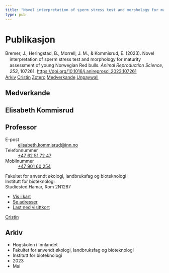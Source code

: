 ```yaml
---
title: "Novel interpretation of sperm stress test and morphology for maturity assessment of young Norwegian Red bulls"
type: pub
---
```

<h1>Publikasjon</h1>
<article id="csl-bib-container-H5F4BSCC" class="csl-bib-container">
  <div class="csl-bib-body" style="line-height: 1.35; padding-left: 1em; text-indent:-1em;">
  <div class="csl-entry">Bremer, J., Heringstad, B., Morrell, J. M., &amp; Kommisrud, E. (2023). Novel interpretation of sperm stress test and morphology for maturity assessment of young Norwegian Red bulls. <i>Animal Reproduction Science</i>, <i>253</i>, 107261. <a href="https://doi.org/10.1016/j.anireprosci.2023.107261">https://doi.org/10.1016/j.anireprosci.2023.107261</a></div>
</div>
  <div class="csl-bib-buttons">
    <a href="#taxonomy-article-H5F4BSCC" class="csl-bib-button">Arkiv</a>
    <a href="https://app.cristin.no/results/show.jsf?id=2148873" alt="Cristin URL" class="csl-bib-button">Cristin</a>
    <a href="http://zotero.org/groups/5022929/items/H5F4BSCC" alt="Zotero URL" class="csl-bib-button">Zotero</a>
    <a href="#contributors-article-H5F4BSCC" class="csl-bib-button">Medverkande</a>
    <a href="https://doi.org/10.1016/j.anireprosci.2023.107261" class="csl-bib-button">Unpaywall</a>
  </div>
  <div id="csl-bib-meta-container-H5F4BSCC"></div>
</article>
<div id="csl-bib-meta-H5F4BSCC" class="csl-bib-meta">
  <article id="contributors-article-H5F4BSCC" class="contributors-article">
    <h1>Medverkande</h1>
    <div class="personas">
<div class="vrtx-hinn-person-card">
<div class="photo">
<i class="lar la-user-circle missing-person"></i>
</div>
<div class="info">
<hgroup><h1>Elisabeth Kommisrud</h1>
<h2>Professor</h2>
</hgroup><dl>
<dt>E-post</dt>
<dd>
<a href="mailto:elisabeth.kommisrud@inn.no">elisabeth.kommisrud@inn.no</a>
</dd>
<dt>Telefonnummer</dt>
<dd><a href="tel:+4762517247">
+47 62 51 72 47
</a></dd>
<dt>Mobilnummer</dt>
<dd><a href="tel:+4790160254">
+47 901 60 254
</a></dd>
</dl>
<p>
Fakultet for anvendt økologi, landbruksfag og bioteknologi<br>
Institutt for bioteknologi<br>
Studiested Hamar,
Rom 2N1287
</p>
<ul class="vrtx-hinn-links">
<li><a href="https://www.google.com/maps?q=60.79677,11.07358">Vis i kart</a></li>
<li><a href="https://www.inn.no/finn-en-ansatt/elisabeth-kommisrud.html#vrtx-hinn-addresses">Se adresser</a></li>
<li><a href="https://www.inn.no/finn-en-ansatt/elisabeth-kommisrud.html?vrtx=vcf">Last ned visittkort</a></li>
</ul>
</div>
</div>
<a href="https://app.cristin.no/persons/show.jsf?id=328194" alt="Cristin URL" class="personas-cristin">Cristin</a>
</div>
  </article>
  <article id="taxonomy-article-H5F4BSCC" class="taxonomy-article">
    <h1>Arkiv</h1>
    <ul>
      <li>Høgskolen i Innlandet</li>
      <li>Fakultet for anvendt økologi, landbruksfag og bioteknologi</li>
      <li>Institutt for bioteknologi</li>
      <li>2023</li>
      <li>Mai</li>
    </ul>
  </article>
</div>
